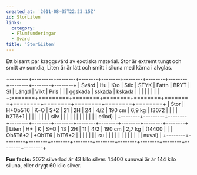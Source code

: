 ```yaml
---
created_at: '2011-08-05T22:23:15Z'
id: StorLiten
links:
  category:
  - Flumfunderingar
  - Svärd
title: 'Stor&Liten'
---
```


Ett bisarrt par kraggsvärd av exotiska material. Stor är extremt tungt och smitt av somdia, Liten är
är lätt och smitt i siluna med kärna i alvglas.

+--------+---------+--------+--------+--------+--------+--------+--------+--------+--------+--------+
| Svärd  | Hu      | Kro    | Stic   | STYK   | Fattn  | BRYT   | SI     | Längd  | Vikt   | Pris   |
|        | ggskada | sskada | kskada |        |        |        |        |        |        |        |
+:=======+=========+========+========+========+========+========+========+========+========+========+
| Stor   | H+Ob5T6 | K+O    | S+2    | 21     | 2H     | 24     | 4/2    | 190 cm | 6,9 kg | (3072  |
|        |         | b2T6+1 |        |        |        |        |        |        |        | silv   |
|        |         |        |        |        |        |        |        |        |        | erlod) |
+--------+---------+--------+--------+--------+--------+--------+--------+--------+--------+--------+
| Liten  | H+      | K      | S+O    | 13     | 2H     | 11     | 4/2    | 190 cm | 2,7 kg | (14400 |
|        | Ob5T6+2 | +Ob1T6 | b1T6+2 |        |        |        |        |        |        | su     |
|        |         |        |        |        |        |        |        |        |        | nuvai) |
+--------+---------+--------+--------+--------+--------+--------+--------+--------+--------+--------+

**Fun facts:** 3072 silverlod är 43 kilo silver. 14400 sunuvai är är 144 kilo siluna, eller drygt 60
kilo silver.